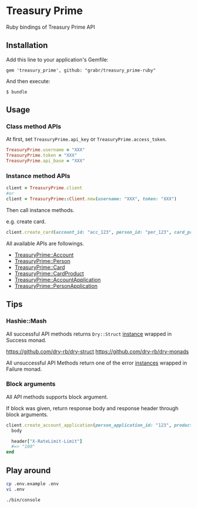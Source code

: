 # Treasury Prime

Ruby bindings of Treasury Prime API

## Installation

Add this line to your application's Gemfile:

    gem 'treasury_prime', github: "grabr/treasury_prime-ruby"

And then execute:

    $ bundle

## Usage

### Class method APIs
At first, set `TreasuryPrime.api_key` or `TreasuryPrime.access_token`.

```ruby
TreasuryPrime.username = "XXX"
TreasuryPrime.token = "XXX"
TreasuryPrime.api_base = "XXX"
```


### Instance method APIs
```ruby
client = TreasuryPrime.client
#or
client = TreasuryPrime::Client.new(username: "XXX", token: "XXX")
```

Then call instance methods.

e.g. create card.

```ruby
client.create_card(account_id: "acc_123", person_id: "per_123", card_product_id: "cprd_123")
```

All available APIs are followings.

* [TreasuryPrime::Account](lib/treasury_prime/client/account_methods.rb)
* [TreasuryPrime::Person](lib/treasury_prime/client/person_methods.rb)
* [TreasuryPrime::Card](lib/treasury_prime/client/card_methods.rb)
* [TreasuryPrime::CardProduct](lib/treasury_prime/client/card_product_methods.rb)
* [TreasuryPrime::AccountApplication](lib/treasury_prime/client/account_application_methods.rb)
* [TreasuryPrime::PersonApplication](lib/treasury_prime/client/person_application_methods.rb)



## Tips
### Hashie::Mash
All successful API methods returns `Dry::Struct` [instance](lib/treasury_prime/responses) wrapped in Success monad.

https://github.com/dry-rb/dry-struct
https://github.com/dry-rb/dry-monads

All unsuccessful API Methods return one of the error [instances](lib/treasury_prime/error) wrapped in Failure monad.


### Block arguments
All API methods supports block argument.

If block was given, return response body and response header through block arguments.

```ruby
client.create_account_application(person_application_id: "123", product: :personal_savings) do |body, header|
  body

  header["X-RateLimit-Limit"]
  #=> "100"
end
```

## Play around
```bash
cp .env.example .env
vi .env

./bin/console
```
